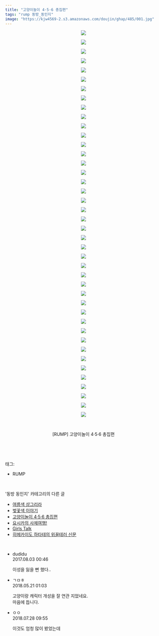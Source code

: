 ```yaml
---
title: "고양이놀이 4·5·6 총집편"
tags: "rump 동방_동인지"
image: "https://kjw4569-2.s3.amazonaws.com/doujin/ghap/485/001.jpg"
---
```

<div class="article">
<p style="text-align: center; clear: none; float: none;"><img src="{{ site.imgserver9 }}/ghap/485/001.jpg"/></p>
<p style="text-align: center; clear: none; float: none;"><img src="{{ site.imgserver9 }}/ghap/485/002.jpg"/></p>
<p style="text-align: center; clear: none; float: none;"><img src="{{ site.imgserver9 }}/ghap/485/003.jpg"/></p>
<p style="text-align: center; clear: none; float: none;"><img src="{{ site.imgserver9 }}/ghap/485/004.jpg"/></p>
<p style="text-align: center; clear: none; float: none;"><img src="{{ site.imgserver9 }}/ghap/485/005.jpg"/></p>
<p style="text-align: center; clear: none; float: none;"><img src="{{ site.imgserver9 }}/ghap/485/006.jpg"/></p>
<p style="text-align: center; clear: none; float: none;"><img src="{{ site.imgserver9 }}/ghap/485/007.jpg"/></p>
<p style="text-align: center; clear: none; float: none;"><img src="{{ site.imgserver9 }}/ghap/485/008.jpg"/></p>
<p style="text-align: center; clear: none; float: none;"><img src="{{ site.imgserver9 }}/ghap/485/009.jpg"/></p>
<p style="text-align: center; clear: none; float: none;"><img src="{{ site.imgserver9 }}/ghap/485/010.jpg"/></p>
<p style="text-align: center; clear: none; float: none;"><img src="{{ site.imgserver9 }}/ghap/485/011.jpg"/></p>
<p style="text-align: center; clear: none; float: none;"><img src="{{ site.imgserver9 }}/ghap/485/012.jpg"/></p>
<p style="text-align: center; clear: none; float: none;"><img src="{{ site.imgserver9 }}/ghap/485/013.jpg"/></p>
<p style="text-align: center; clear: none; float: none;"><img src="{{ site.imgserver9 }}/ghap/485/014.jpg"/></p>
<p style="text-align: center; clear: none; float: none;"><img src="{{ site.imgserver9 }}/ghap/485/015.jpg"/></p>
<p style="text-align: center; clear: none; float: none;"><img src="{{ site.imgserver9 }}/ghap/485/016.jpg"/></p>
<p style="text-align: center; clear: none; float: none;"><img src="{{ site.imgserver9 }}/ghap/485/017.jpg"/></p>
<p style="text-align: center; clear: none; float: none;"><img src="{{ site.imgserver9 }}/ghap/485/018.jpg"/></p>
<p style="text-align: center; clear: none; float: none;"><img src="{{ site.imgserver9 }}/ghap/485/019.jpg"/></p>
<p style="text-align: center; clear: none; float: none;"><img src="{{ site.imgserver9 }}/ghap/485/020.jpg"/></p>
<p style="text-align: center; clear: none; float: none;"><img src="{{ site.imgserver9 }}/ghap/485/021.jpg"/></p>
<p style="text-align: center; clear: none; float: none;"><img src="{{ site.imgserver9 }}/ghap/485/022.jpg"/></p>
<p style="text-align: center; clear: none; float: none;"><img src="{{ site.imgserver9 }}/ghap/485/023.jpg"/></p>
<p style="text-align: center; clear: none; float: none;"><img src="{{ site.imgserver9 }}/ghap/485/024.jpg"/></p>
<p style="text-align: center; clear: none; float: none;"><img src="{{ site.imgserver9 }}/ghap/485/025.jpg"/></p>
<p style="text-align: center; clear: none; float: none;"><img src="{{ site.imgserver9 }}/ghap/485/026.jpg"/></p>
<p style="text-align: center; clear: none; float: none;"><img src="{{ site.imgserver9 }}/ghap/485/027.jpg"/></p>
<p style="text-align: center; clear: none; float: none;"><img src="{{ site.imgserver9 }}/ghap/485/028.jpg"/></p>
<p style="text-align: center; clear: none; float: none;"><img src="{{ site.imgserver9 }}/ghap/485/029.jpg"/></p>
<p style="text-align: center; clear: none; float: none;"><img src="{{ site.imgserver9 }}/ghap/485/030.jpg"/></p>
<p style="text-align: center; clear: none; float: none;"><img src="{{ site.imgserver9 }}/ghap/485/031.jpg"/></p>
<p style="text-align: center; clear: none; float: none;"><img src="{{ site.imgserver9 }}/ghap/485/032.jpg"/></p>
<p style="text-align: center; clear: none; float: none;"><img src="{{ site.imgserver9 }}/ghap/485/033.jpg"/></p>
<p style="text-align: center; clear: none; float: none;"><img src="{{ site.imgserver9 }}/ghap/485/034.jpg"/></p>
<p style="text-align: center; clear: none; float: none;"><img src="{{ site.imgserver9 }}/ghap/485/035.jpg"/></p>
<p style="text-align: center; clear: none; float: none;"><img src="{{ site.imgserver9 }}/ghap/485/036.jpg"/></p>
<p style="text-align: center; clear: none; float: none;"><img src="{{ site.imgserver9 }}/ghap/485/037.jpg"/></p>
<p style="text-align: center; clear: none; float: none;"><img src="{{ site.imgserver9 }}/ghap/485/038.jpg"/></p>
<p style="text-align: center; clear: none; float: none;"><img src="{{ site.imgserver9 }}/ghap/485/039.jpg"/></p>
<p style="text-align: center; clear: none; float: none;"><img src="{{ site.imgserver9 }}/ghap/485/040.jpg"/></p>
<p style="text-align: center; clear: none; float: none;"><img src="{{ site.imgserver9 }}/ghap/485/041.jpg"/></p>
<p style="text-align: center; clear: none; float: none;"><img src="{{ site.imgserver9 }}/ghap/485/042.jpg"/></p>
<p style="text-align: center; clear: none; float: none;"><br/></p>
<p style="text-align: center; clear: none; float: none;">[RUMP] 고양이놀이 4·5·6 총집편</p>
<p><br/></p>
</div><br/>
<div class="tagTrail">
<p>태그: </p>
<ul>
<li>RUMP</li>
</ul>
</div><br/>
<div class="another">
<p>'동방 동인지' 카테고리의 다른 글</p>
<ul>
<li><a href="/ghap_487">여름색 샹그리라</a></li>
<li><a href="/ghap_486">벚꽃색 이야기</a></li>
<li><a href="/ghap_485">고양이놀이 4·5·6 총집편</a></li>
<li><a href="/ghap_484">요시카의 사체여행!</a></li>
<li><a href="/ghap_483">Girls Talk</a></li>
<li><a href="/ghap_482">히메카이도 하타테의 위꼴테러 신문</a></li>
</ul>
</div><br/>
<div class="cb_module cb_fluid">
<div class="cb_wrt cb_profile">
<div class="comment">
<ul>
<li class="cb_thumb_off" id="comment15050535">
<div class="cb_comment_area">
<div class="cb_info_area">
<div class="cb_section">
<span class="cb_nick_name">dudidu</span>
</div>
<div class="cb_section">
<span class="cb_date">2017.08.03 00:46 </span>
</div>
</div>
<div class="cb_dsc_comment">
<p class="cb_dsc">
											이성을 잃을 뻔 했다.. 
										</p>
</div>
</div></li>
<li class="cb_thumb_off" id="comment15259251">
<div class="cb_comment_area">
<div class="cb_info_area">
<div class="cb_section">
<span class="cb_nick_name">ㄱㅁㅎ</span>
</div>
<div class="cb_section">
<span class="cb_date">2018.05.21 01:03 </span>
</div>
</div>
<div class="cb_dsc_comment">
<p class="cb_dsc">
											고양이랑 캐릭터 개성을 잘 연관 지었네요.<br/>
마음에 듭니다.
										</p>
</div>
</div></li>
<li class="cb_thumb_off" id="comment15295486">
<div class="cb_comment_area">
<div class="cb_info_area">
<div class="cb_section">
<span class="cb_nick_name">ㅇㅇ</span>
</div>
<div class="cb_section">
<span class="cb_date">2018.07.28 09:55 </span>
</div>
</div>
<div class="cb_dsc_comment">
<p class="cb_dsc">
											이것도 엄청 많이 봤었는데
										</p>
</div>
</div></li>
</ul>
</div>
</div><!-- commentList close -->
</div><br/>
